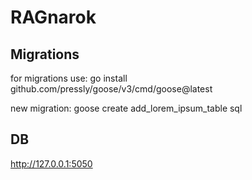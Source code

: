 # RAGnarok

## Migrations
for migrations use:
go install github.com/pressly/goose/v3/cmd/goose@latest

new migration:
goose create add_lorem_ipsum_table sql

## DB
http://127.0.0.1:5050
